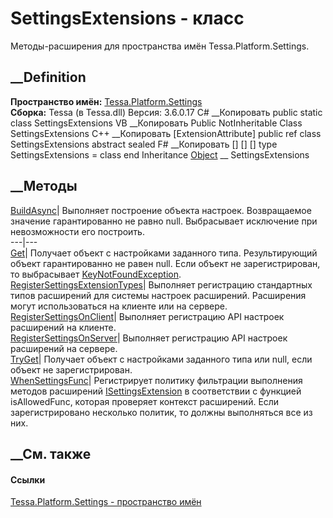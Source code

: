 # SettingsExtensions - класс
Методы-расширения для пространства имён Tessa.Platform.Settings.
## __Definition
 **Пространство имён:**
[Tessa.Platform.Settings](N_Tessa_Platform_Settings.htm)  
 **Сборка:** Tessa (в Tessa.dll) Версия: 3.6.0.17
C# __Копировать
     public static class SettingsExtensions
VB __Копировать
    <ExtensionAttribute>
    Public NotInheritable Class SettingsExtensions
C++ __Копировать
    [ExtensionAttribute]
    public ref class SettingsExtensions abstract sealed
F# __Копировать
     [<AbstractClassAttribute>]
    [<SealedAttribute>]
    [<ExtensionAttribute>]
    type SettingsExtensions = class end
Inheritance
    [Object](https://learn.microsoft.com/dotnet/api/system.object) __ SettingsExtensions
##  __Методы
[BuildAsync](M_Tessa_Platform_Settings_SettingsExtensions_BuildAsync.htm)|
Выполняет построение объекта настроек. Возвращаемое значение гарантированно не
равно null. Выбрасывает исключение при невозможности его построить.  
---|---  
[Get<T>](M_Tessa_Platform_Settings_SettingsExtensions_Get__1.htm)|  Получает
объект с настройками заданного типа. Результирующий объект гарантированно не
равен null. Если объект не зарегистрирован, то выбрасывает
[KeyNotFoundException](https://learn.microsoft.com/dotnet/api/system.collections.generic.keynotfoundexception).  
[RegisterSettingsExtensionTypes](M_Tessa_Platform_Settings_SettingsExtensions_RegisterSettingsExtensionTypes.htm)|
Выполняет регистрацию стандартных типов расширений для системы настроек
расширений. Расширения могут использоваться на клиенте или на сервере.  
[RegisterSettingsOnClient](M_Tessa_Platform_Settings_SettingsExtensions_RegisterSettingsOnClient.htm)|
Выполняет регистрацию API настроек расширений на клиенте.  
[RegisterSettingsOnServer](M_Tessa_Platform_Settings_SettingsExtensions_RegisterSettingsOnServer.htm)|
Выполняет регистрацию API настроек расширений на сервере.  
[TryGet<T>](M_Tessa_Platform_Settings_SettingsExtensions_TryGet__1.htm)|
Получает объект с настройками заданного типа или null, если объект не
зарегистрирован.  
[WhenSettingsFunc](M_Tessa_Platform_Settings_SettingsExtensions_WhenSettingsFunc.htm)|
Регистрирует политику фильтрации выполнения методов расширений
[ISettingsExtension](T_Tessa_Platform_Settings_ISettingsExtension.htm) в
соответствии с функцией isAllowedFunc, которая проверяет контекст расширений.
Если зарегистрировано несколько политик, то должны выполняться все из них.  
## __См. также
#### Ссылки
[Tessa.Platform.Settings - пространство имён](N_Tessa_Platform_Settings.htm)
